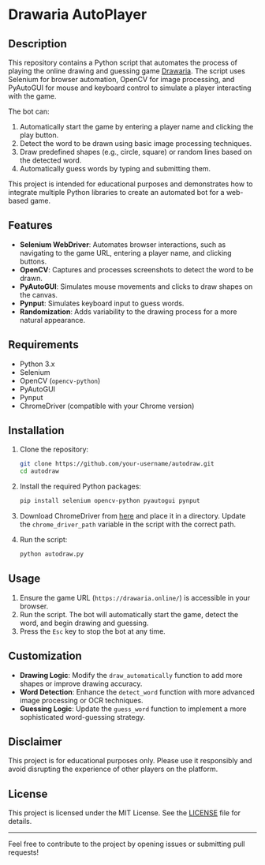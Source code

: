 # Drawaria AutoPlayer

## Description

This repository contains a Python script that automates the process of playing the online drawing and guessing game [Drawaria](https://drawaria.online/). The script uses Selenium for browser automation, OpenCV for image processing, and PyAutoGUI for mouse and keyboard control to simulate a player interacting with the game.

The bot can:
1. Automatically start the game by entering a player name and clicking the play button.
2. Detect the word to be drawn using basic image processing techniques.
3. Draw predefined shapes (e.g., circle, square) or random lines based on the detected word.
4. Automatically guess words by typing and submitting them.

This project is intended for educational purposes and demonstrates how to integrate multiple Python libraries to create an automated bot for a web-based game.

## Features

- **Selenium WebDriver**: Automates browser interactions, such as navigating to the game URL, entering a player name, and clicking buttons.
- **OpenCV**: Captures and processes screenshots to detect the word to be drawn.
- **PyAutoGUI**: Simulates mouse movements and clicks to draw shapes on the canvas.
- **Pynput**: Simulates keyboard input to guess words.
- **Randomization**: Adds variability to the drawing process for a more natural appearance.

## Requirements

- Python 3.x
- Selenium
- OpenCV (`opencv-python`)
- PyAutoGUI
- Pynput
- ChromeDriver (compatible with your Chrome version)

## Installation

1. Clone the repository:
   ```bash
   git clone https://github.com/your-username/autodraw.git
   cd autodraw
   ```

2. Install the required Python packages:
   ```bash
   pip install selenium opencv-python pyautogui pynput
   ```

3. Download ChromeDriver from [here](https://sites.google.com/chromium.org/driver/) and place it in a directory. Update the `chrome_driver_path` variable in the script with the correct path.

4. Run the script:
   ```bash
   python autodraw.py
   ```

## Usage

1. Ensure the game URL (`https://drawaria.online/`) is accessible in your browser.
2. Run the script. The bot will automatically start the game, detect the word, and begin drawing and guessing.
3. Press the `Esc` key to stop the bot at any time.

## Customization

- **Drawing Logic**: Modify the `draw_automatically` function to add more shapes or improve drawing accuracy.
- **Word Detection**: Enhance the `detect_word` function with more advanced image processing or OCR techniques.
- **Guessing Logic**: Update the `guess_word` function to implement a more sophisticated word-guessing strategy.

## Disclaimer

This project is for educational purposes only. Please use it responsibly and avoid disrupting the experience of other players on the platform.

## License

This project is licensed under the MIT License. See the [LICENSE](LICENSE) file for details.

---

Feel free to contribute to the project by opening issues or submitting pull requests!
